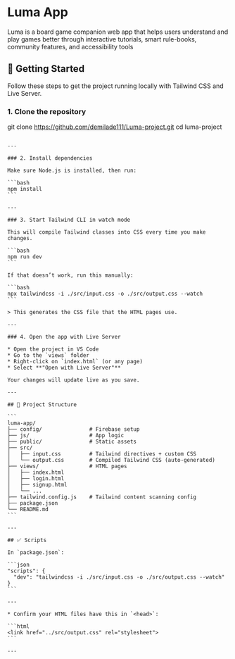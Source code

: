 
# Luma App

Luma is a board game companion web app that helps users understand and play games better through interactive tutorials, smart rule-books, community features, and accessibility tools


## 🚀 Getting Started

Follow these steps to get the project running locally with Tailwind CSS and Live Server.



### 1. Clone the repository

git clone https://github.com/demilade111/Luma-project.git
cd luma-project
````

---

### 2. Install dependencies

Make sure Node.js is installed, then run:

```bash
npm install
```

---

### 3. Start Tailwind CLI in watch mode

This will compile Tailwind classes into CSS every time you make changes.

```bash
npm run dev
```

If that doesn’t work, run this manually:

```bash
npx tailwindcss -i ./src/input.css -o ./src/output.css --watch
```

> This generates the CSS file that the HTML pages use.

---

### 4. Open the app with Live Server

* Open the project in VS Code
* Go to the `views` folder
* Right-click on `index.html` (or any page)
* Select **"Open with Live Server"**

Your changes will update live as you save.

---

## 📁 Project Structure

```
luma-app/
├── config/               # Firebase setup
├── js/                   # App logic 
├── public/               # Static assets
├── src/
│   ├── input.css         # Tailwind directives + custom CSS
│   └── output.css        # Compiled Tailwind CSS (auto-generated)
├── views/                # HTML pages
│   ├── index.html
│   ├── login.html
│   ├── signup.html
│   └── ...
├── tailwind.config.js    # Tailwind content scanning config
├── package.json
└── README.md
```

---

## ✅ Scripts

In `package.json`:

```json
"scripts": {
  "dev": "tailwindcss -i ./src/input.css -o ./src/output.css --watch"
}
```

---

* Confirm your HTML files have this in `<head>`:

```html
<link href="../src/output.css" rel="stylesheet">
```

---
